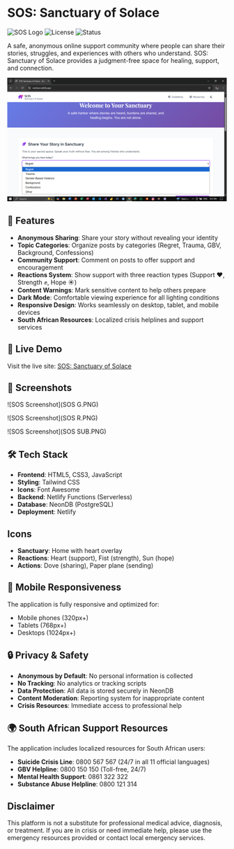# SOS: Sanctuary of Solace

![SOS Logo](https://img.shields.io/badge/SOS-Sanctuary%20of%20Solace-purple?style=for-the-badge&logo=heart&logoColor=red)
![License](https://img.shields.io/badge/license-MIT-blue.svg)
![Status](https://img.shields.io/badge/status-active-brightgreen.svg)

A safe, anonymous online support community where people can share their stories, struggles, and experiences with others who understand. SOS: Sanctuary of Solace provides a judgment-free space for healing, support, and connection.

![SOS Screenshot](SOS.PNG)

## 🌟 Features

- **Anonymous Sharing**: Share your story without revealing your identity
- **Topic Categories**: Organize posts by categories (Regret, Trauma, GBV, Background, Confessions)
- **Community Support**: Comment on posts to offer support and encouragement
- **Reactions System**: Show support with three reaction types (Support ❤️, Strength ✊, Hope ☀️)
- **Content Warnings**: Mark sensitive content to help others prepare
- **Dark Mode**: Comfortable viewing experience for all lighting conditions
- **Responsive Design**: Works seamlessly on desktop, tablet, and mobile devices
- **South African Resources**: Localized crisis helplines and support services

## 🚀 Live Demo

Visit the live site: [SOS: Sanctuary of Solace](https://ventsos.netlify.app)

## 📸 Screenshots

![SOS Screenshot](SOS G.PNG)

![SOS Screenshot](SOS R.PNG)

![SOS Screenshot](SOS SUB.PNG)

## 🛠️ Tech Stack

- **Frontend**: HTML5, CSS3, JavaScript
- **Styling**: Tailwind CSS
- **Icons**: Font Awesome
- **Backend**: Netlify Functions (Serverless)
- **Database**: NeonDB (PostgreSQL)
- **Deployment**: Netlify

## Icons
- **Sanctuary**: Home with heart overlay
- **Reactions**: Heart (support), Fist (strength), Sun (hope)
- **Actions**: Dove (sharing), Paper plane (sending)

## 📱 Mobile Responsiveness
The application is fully responsive and optimized for:
- Mobile phones (320px+)
- Tablets (768px+)
- Desktops (1024px+)

## 🔒 Privacy & Safety
- **Anonymous by Default**: No personal information is collected
- **No Tracking**: No analytics or tracking scripts
- **Data Protection**: All data is stored securely in NeonDB
- **Content Moderation**: Reporting system for inappropriate content
- **Crisis Resources**: Immediate access to professional help

## 🌍 South African Support Resources
The application includes localized resources for South African users:

- **Suicide Crisis Line**: 0800 567 567 (24/7 in all 11 official languages)
- **GBV Helpline**: 0800 150 150 (Toll-free, 24/7)
- **Mental Health Support**: 0861 322 322
- **Substance Abuse Helpline**: 0800 121 314

## Disclaimer 
This platform is not a substitute for professional medical advice, diagnosis, or treatment. If you are in crisis or need immediate help, please use the emergency resources provided or contact local emergency services.
